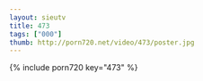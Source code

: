 ```yaml
--- 
layout: sieutv
title: 473
tags: ["000"]
thumb: http://porn720.net/video/473/poster.jpg
---
```

{% include porn720 key="473" %} 
